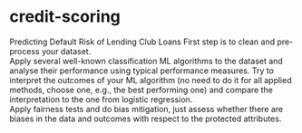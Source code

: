 # credit-scoring
Predicting Default Risk of Lending Club Loans
First step is to clean and pre-process your dataset.   
Apply several well-known classification ML algorithms to the dataset and analyse their performance using typical performance measures. 
Try to interpret the outcomes of your ML algorithm (no need to do it for all applied methods, choose one, e.g., the best performing one) and compare the interpretation to the one from logistic regression.  
Apply fairness tests and do bias mitigation, just assess whether there are biases in the data and outcomes with respect to the protected attributes. 
